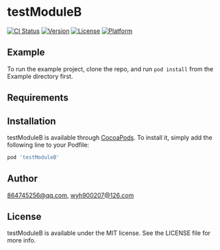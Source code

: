 # testModuleB

[![CI Status](https://img.shields.io/travis/864745256@qq.com/testModuleB.svg?style=flat)](https://travis-ci.org/864745256@qq.com/testModuleB)
[![Version](https://img.shields.io/cocoapods/v/testModuleB.svg?style=flat)](https://cocoapods.org/pods/testModuleB)
[![License](https://img.shields.io/cocoapods/l/testModuleB.svg?style=flat)](https://cocoapods.org/pods/testModuleB)
[![Platform](https://img.shields.io/cocoapods/p/testModuleB.svg?style=flat)](https://cocoapods.org/pods/testModuleB)

## Example

To run the example project, clone the repo, and run `pod install` from the Example directory first.

## Requirements

## Installation

testModuleB is available through [CocoaPods](https://cocoapods.org). To install
it, simply add the following line to your Podfile:

```ruby
pod 'testModuleB'
```

## Author

864745256@qq.com, wyh900207@126.com

## License

testModuleB is available under the MIT license. See the LICENSE file for more info.
